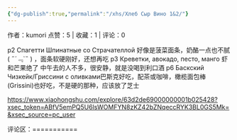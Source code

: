 ```yaml
---
{"dg-publish":true,"permalink":"/xhs/Хлеб Сыр Вино 1&2/"}
---
```


作者：kumori
点赞：5   |   收藏：1   |   评论：0

p2 Спагетти Шпинатные со Страчателлой 好像是菠菜面条，奶酪一点也不腻( ﻿˶﻿´﹃`˵﻿ ) ，面条软硬刚好，还想再吃
p3 Креветки, авокадо, песто, манго 虾和芒果绝了
中午去的人不多，很安静，就是没喝到利口酒
p6 Баскский Чизкейк/Гриссини с оливками巴斯克好吃，配茶或咖啡，橄榄面包棒(Grissini)也好吃，不是硬的那种，应该放了芝士

https://www.xiaohongshu.com/explore/63d2de69000000001b025428?xsec_token=ABfV5emPQ5U6lsWOMFYN8zKZ42bZNqeccRYK3BL0GS5Mk=&xsec_source=pc_user

评论区：===========

